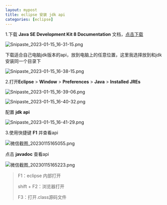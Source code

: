 ```yaml
---
layout: mypost
title: eclipse 安装 jdk api
categories: [eclipse]
---
```


1.下载  **Java SE Development Kit 8 Documentation** 文档，[点击下载](https://www.oracle.com/java/technologies/javase-jdk8-doc-downloads.html)

![Snipaste_2023-01-15_16-31-15.png](Snipaste_2023-01-15_16-31-15.png)

下载适合自己电脑jdk版本的api，放到电脑上的任意位置，这里我选择放到和jdk安装同一个目录下

![Snipaste_2023-01-15_16-38-15.png](Snipaste_2023-01-15_16-38-15.png)

2.打开**Eclipse** > **Window** > **Preferences** > **Java** > **Installed JREs**

![Snipaste_2023-01-15_16-39-06.png](Snipaste_2023-01-15_16-39-06.png)

![Snipaste_2023-01-15_16-40-32.png](Snipaste_2023-01-15_16-40-32.png)

配置 **jdk api**

![Snipaste_2023-01-15_16-41-29.png](Snipaste_2023-01-15_16-41-29.png)

3.使用快捷键 **F1** 并查看api

![微信截图_20230115165055.png](微信截图_20230115165055.png)

点击 **javadoc** 查看api

![微信截图_20230115165223.png](微信截图_20230115165223.png)

> F1：eclipse 内部打开
>
> shift + F2：浏览器打开
>
> F3：打开.class源码文件
